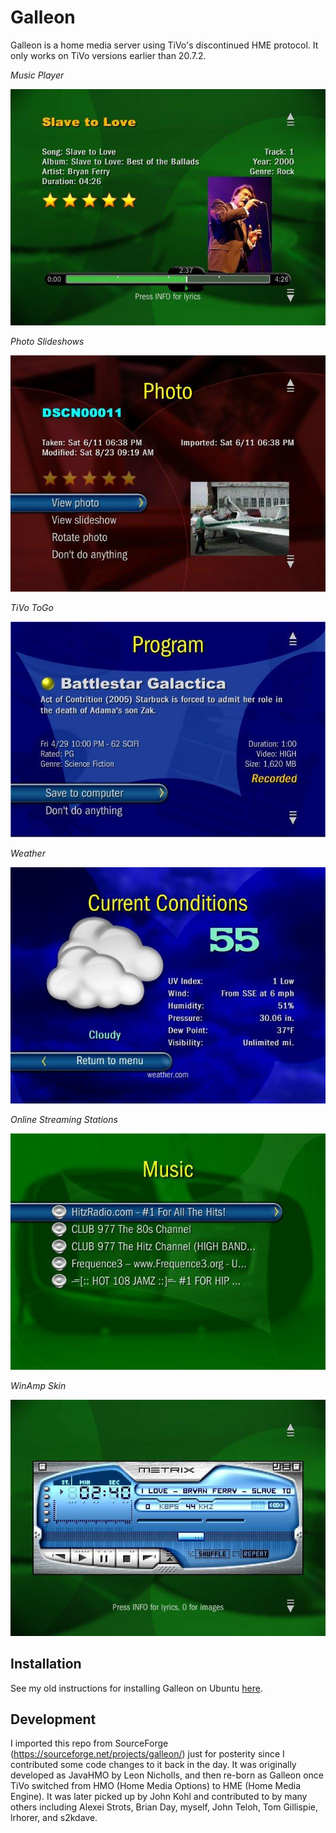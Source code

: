 # Galleon

Galleon is a home media server using TiVo's discontinued HME protocol. It only works on TiVo versions earlier than 20.7.2.

_Music Player_

![Music Player](https://github.com/jradwan/galleon/blob/master/resources/32806.jpg)


_Photo Slideshows_

![Photo Slideshows](https://github.com/jradwan/galleon/blob/master/resources/32810.jpg)


_TiVo ToGo_

![TiVo ToGo](https://github.com/jradwan/galleon/blob/master/resources/32812.jpg)


_Weather_

![Weather](https://github.com/jradwan/galleon/blob/master/resources/32814.jpg)


_Online Streaming Stations_

![Online Streaming Stations](https://github.com/jradwan/galleon/blob/master/resources/32816.jpg)


_WinAmp Skin_

![WinAmp Skin](https://github.com/jradwan/galleon/blob/master/resources/32808.jpg)

## Installation

See my old instructions for installing Galleon on Ubuntu [here](https://www.tivocommunity.com/community/index.php?threads/need-galleon-linux-help.369945/#post-5601926).

## Development

I imported this repo from SourceForge (https://sourceforge.net/projects/galleon/) just for posterity since I contributed some code changes to it back in the day. It was originally developed as JavaHMO by Leon Nicholls, and then re-born as Galleon once TiVo switched from HMO (Home Media Options) to HME (Home Media Engine). It was later picked up by John Kohl and contributed to by many others including Alexei Strots, Brian Day, myself, John Teloh, Tom Gillispie, lrhorer, and s2kdave.
